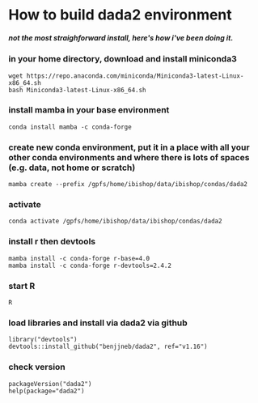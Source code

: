 # How to build dada2 environment
##### not the most straighforward install, here's how i've been doing it.

### in your home directory, download and install miniconda3
```
wget https://repo.anaconda.com/miniconda/Miniconda3-latest-Linux-x86_64.sh
bash Miniconda3-latest-Linux-x86_64.sh
```

### install mamba in your base environment
```
conda install mamba -c conda-forge
```

### create new conda environment, put it in a place with all your other conda environments and where there is lots of spaces (e.g. data, not home or scratch)
```
mamba create --prefix /gpfs/home/ibishop/data/ibishop/condas/dada2
```
### activate
```
conda activate /gpfs/home/ibishop/data/ibishop/condas/dada2
```
### install r then devtools
```
mamba install -c conda-forge r-base=4.0
mamba install -c conda-forge r-devtools=2.4.2
```

### start R
```
R
```

### load libraries and install via dada2 via github
```
library("devtools")
devtools::install_github("benjjneb/dada2", ref="v1.16")
```

### check version
```
packageVersion("dada2")
help(package="dada2")
```
